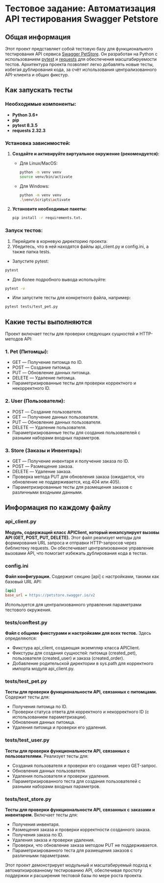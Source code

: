 # Тестовое задание: Автоматизация API тестирования Swagger Petstore

## Общая информация

Этот проект представляет собой тестовую базу для функционального тестирования API сервиса [Swagger PetStore](https://petstore.swagger.io/v2). Он разработан на Python с использованием [pytest](https://docs.pytest.org/) и [requests](https://docs.python-requests.org/) для обеспечения масштабируемости тестов. Архитектура проекта позволяет легко добавлять новые тесты, избегая дублирования кода, за счёт использования централизованного API-клиента и общих фикстур.

## Как запускать тесты

### Необходимые компоненты:
- **Python 3.6+**
- **pip**
- **pytest 8.3.5**
- **requests 2.32.3**

### Установка зависимостей:
1. **Создайте и активируйте виртуальное окружение (рекомендуется):**
   - Для Linux/MacOS:
     ```bash
     python -m venv venv
     source venv/bin/activate
     ```
   - Для Windows:
     ```bash
     python -m venv venv
     .\venv\Scripts\activate
     ```

2. **Установите необходимые пакеты:**
   ```bash
   pip install -r requirements.txt.
   ```
   
### Запуск тестов:
1. Перейдите в корневую директорию проекта:
2. Убедитесь, что в ней находятся файлы api_client.py и config.ini, а также папка tests.
  - Запустите pytest:
  ```bash
  pytest
  ```
  - Для более подробного вывода используйте:
  ```bash
  pytest -v
  ```
  - Или запустите тесты для конкретного файла, например:
  ```bash
  pytest tests/test_pet.py
  ```

## Какие тесты выполняются
Проект включает тесты для проверки следующих сущностей и HTTP-методов API:

### 1. Pet (Питомцы):
- GET — Получение питомца по ID.
- POST — Создание питомца.
- PUT — Обновление данных питомца.
- DELETE — Удаление питомца.
- Параметризированные тесты для проверки корректного и некорректного ID.
  
### 2. User (Пользователи):
- POST — Создание пользователя.
- GET — Получение данных пользователя.
- PUT — Обновление данных пользователя.
- DELETE — Удаление пользователя.
- Параметризированные тесты для создания пользователей с разными наборами входных параметров.

### 3. Store (Заказы и Инвентарь):
- GET — Получение инвентаря и получение заказа по ID.
- POST — Размещение заказа.
- DELETE — Удаление заказа.
- Проверка метода PUT для обновления заказа (ожидается, что обновление не поддерживается, код 404 или 405).
- Параметризированные тесты для размещения заказов с различными входными данными.

## Информация по каждому файлу
### api_client.py
**Модуль, содержащий класс APIClient, который инкапсулирует вызовы API (GET, POST, PUT, DELETE).**
Этот файл реализует методы для формирования URL запроса и отправки HTTP-запросов через библиотеку requests. Он обеспечивает централизованное управление вызовами API, что помогает избежать дублирования кода в тестах.

### config.ini
**Файл конфигурации.**
Содержит секцию [api] с настройками, такими как базовый URL API:
```ini
[api]
base_url = https://petstore.swagger.io/v2
```
Используется для централизованного управления параметрами тестового окружения.

### tests/conftest.py
**Файл с общими фикстурами и настройками для всех тестов.**
Здесь определяются:
- Фикстура api_client, создающая экземпляр класса APIClient.
- Фикстуры для создания сущностей: питомца (created_pet), пользователя (created_user) и заказа (created_order).
- Добавление родительской директории в sys.path для корректного импорта модуля api_client.py.

### tests/test_pet.py
**Тесты для проверки функциональности API, связанных с питомцами.**
Содержит тесты для:
- Получения питомца по ID.
- Проверки статуса ответа для корректного и некорректного ID (с использованием параметризации).
- Обновления данных питомца.
- Удаления питомца и проверки его удаления.

### tests/test_user.py
**Тесты для проверки функциональности API, связанных с пользователями.**
Реализует тесты для:
- Создания пользователя и проверки его создания через GET-запрос.
- Обновления данных пользователя.
- Удаления пользователя и проверки удаления.
- Параметризированного теста для создания пользователей с разными наборами входных параметров.

### tests/test_store.py
**Тесты для проверки функциональности API, связанных с заказами и инвентарем.**
Включает тесты для:
- Получения инвентаря.
- Размещения заказа и проверки корректности созданного заказа.
- Получения заказа по ID.
- Удаления заказа и проверки удаления.
- Проверки, что обновление заказа методом PUT не поддерживается.
- Параметризированного теста для размещения заказов с различными параметрами.

Этот проект демонстрирует модульный и масштабируемый подход к автоматизированному тестированию API, обеспечивая простоту поддержки и расширения тестовой базы по мере роста проекта.
